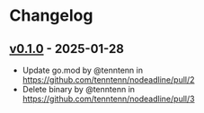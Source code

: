 # Changelog

## [v0.1.0](https://github.com/tenntenn/nodeadline/commits/v0.1.0) - 2025-01-28
- Update go.mod by @tenntenn in https://github.com/tenntenn/nodeadline/pull/2
- Delete binary by @tenntenn in https://github.com/tenntenn/nodeadline/pull/3
